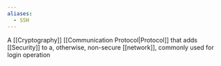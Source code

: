 ```yaml
---
aliases:
  - SSH
---
```


A [[Cryptography]] [[Communication Protocol|Protocol]] that adds [[Security]] to a, otherwise, non-secure [[network]], commonly used for login operation
